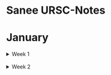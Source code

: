 # Sanee URSC-Notes

# January

<details>
  <summary>Week 1</summary>


<details>
  <summary>Day 1</summary>

</details>
<details>
  <summary>Day 2</summary>

</details>
</details>

<br/>

<details>
  <summary>Week 2</summary>
<br/>
<details>
  <summary>Day 1</summary>

  * Tried to run Hello World on [ZCU102](https://docs.xilinx.com/v/u/en-US/ug1182-zcu102-eval-bd) evaluation kit.

  * Got familiar with vitis ai and attempted to run hello world.
  
  -> [Hello world video using Xilinx Zynq, Vivado 2020, and Vitis
](https://www.youtube.com/watch?v=Mb-cStd4Tqs)

  -> [Xillinx Vitis Introduction| Hello World with Vitis
](https://www.youtube.com/watch?v=LU9hP7KLDgE&t=452s)
</details>

 -> [FSBL Generation](https://www.css-techhelp.com/post/fsbl-creation-and-source-debug-in-xilinx-vitis-2019-2)
</details>
